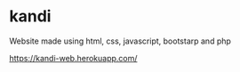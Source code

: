 # kandi

Website made using html, css, javascript, bootstarp and php

https://kandi-web.herokuapp.com/
